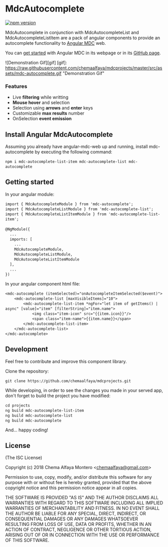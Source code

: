 # MdcAutocomplete

[![npm version](https://badge.fury.io/js/mdc-autocomplete.svg)](https://badge.fury.io/js/mdc-autocomplete)

MdcAutocomplete in conjunction with MdcAutocompleteList and MdcAutocompleteListItem are a pack of angular components to provide an autocomplete functionality to [Angular MDC](https://trimox.github.io/angular-mdc-web/#/home) web.

You can [get started](https://trimox.github.io/angular-mdc-web/#/getting-started) with Angular MDC in its webpage or in its [GitHub page](https://github.com/trimox/angular-mdc-web).

![Demonstration Gif][gif]
[gif]: https://raw.githubusercontent.com/chemaalfaya/mdcprojects/master/src/assets/mdc-autocomplete.gif "Demonstration Gif"

### Features
* Live **filtering** while writting
* **Mouse hover** and selection
* Selection using **arrows** and **enter** keys
* Customizable **max results** number
* OnSelection **event emission**

## <a name="installation"></a> Install Angular MdcAutocomplete
Assuming you already have angular-mdc-web up and running, install mdc-autocomplete by executing the following command:

```
npm i mdc-autocomplete-list-item mdc-autocomplete-list mdc-autocomplete
```

## <a name="getstarted"></a> Getting started
In your angular module:

	import { MdcAutocompleteModule } from 'mdc-autocomplete';
	import { MdcAutocompleteListModule } from 'mdc-autocomplete-list';
	import { MdcAutocompleteListItemModule } from 'mdc-autocomplete-list-item';
	
	@NgModule({
	  ...
	  imports: [
	    ...
	    MdcAutocompleteModule,
	    MdcAutocompleteListModule,
	    MdcAutocompleteListItemModule
	  ],
	  ...
	})

In your angular component html file:

	<mdc-autocomplete (itemSelected)="onAutocompleteItemSelected($event)">
		<mdc-autocomplete-list [maxVisibleItems]="10">
    		<mdc-autocomplete-list-item *ngFor="let item of getItems() | async" [value]="item" [filterString]="item.name">
	    		<img class="item-icon" src="{{item.icon}}"/>
    			<span class="item-name">{{item.name}}</span>
      		</mdc-autocomplete-list-item>
    	</mdc-autocomplete-list>
	</mdc-autocomplete>


## Development

Feel free to contribute and improve this component library.

Clone the repository:

```
git clone https://github.com/chemaalfaya/mdcprojects.git
```

While developing, in order to see the changes you made in your served app, don't forget to build the project you have modified:

	cd projects
	ng build mdc-autocomplete-list-item
	ng build mdc-autocomplete-list
	ng build mdc-autocomplete

And... happy coding!


## License

(The ISC License)

Copyright (c) 2018 Chema Alfaya Montero &lt;chemaalfaya@gmail.com&gt;

Permission to use, copy, modify, and/or distribute this software for any
purpose with or without fee is hereby granted, provided that the above
copyright notice and this permission notice appear in all copies.

THE SOFTWARE IS PROVIDED "AS IS" AND THE AUTHOR DISCLAIMS ALL WARRANTIES
WITH REGARD TO THIS SOFTWARE INCLUDING ALL IMPLIED WARRANTIES OF
MERCHANTABILITY AND FITNESS. IN NO EVENT SHALL THE AUTHOR BE LIABLE FOR
ANY SPECIAL, DIRECT, INDIRECT, OR CONSEQUENTIAL DAMAGES OR ANY DAMAGES
WHATSOEVER RESULTING FROM LOSS OF USE, DATA OR PROFITS, WHETHER IN AN
ACTION OF CONTRACT, NEGLIGENCE OR OTHER TORTIOUS ACTION, ARISING OUT OF
OR IN CONNECTION WITH THE USE OR PERFORMANCE OF THIS SOFTWARE.